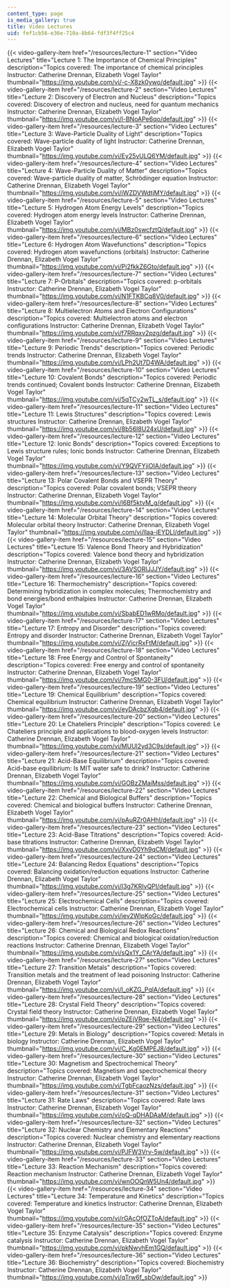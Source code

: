 ```yaml
---
content_type: page
is_media_gallery: true
title: Video Lectures
uid: fef1cb56-e36e-710a-8b64-fdf3f4ff25c4
---
```

{{< video-gallery-item href="/resources/lecture-1" section="Video Lectures" title="Lecture 1: The Importance of Chemical Principles" description="Topics covered: The importance of chemical principles Instructor: Catherine Drennan, Elizabeth Vogel Taylor" thumbnail="https://img.youtube.com/vi/-c-X8zk0ywo/default.jpg" >}} {{< video-gallery-item href="/resources/lecture-2" section="Video Lectures" title="Lecture 2: Discovery of Electron and Nucleus" description="Topics covered: Discovery of electron and nucleus, need for quantum mechanics Instructor: Catherine Drennan, Elizabeth Vogel Taylor" thumbnail="https://img.youtube.com/vi/l-BNoAPe6qo/default.jpg" >}} {{< video-gallery-item href="/resources/lecture-3" section="Video Lectures" title="Lecture 3: Wave-Particle Duality of Light" description="Topics covered: Wave-particle duality of light Instructor: Catherine Drennan, Elizabeth Vogel Taylor" thumbnail="https://img.youtube.com/vi/Ey25vULQ6YM/default.jpg" >}} {{< video-gallery-item href="/resources/lecture-4" section="Video Lectures" title="Lecture 4: Wave-Particle Duality of Matter" description="Topics covered: Wave-particle duality of matter, Schrödinger equation Instructor: Catherine Drennan, Elizabeth Vogel Taylor" thumbnail="https://img.youtube.com/vi/iWZDVWdtjMY/default.jpg" >}} {{< video-gallery-item href="/resources/lecture-5" section="Video Lectures" title="Lecture 5: Hydrogen Atom Energy Levels" description="Topics covered: Hydrogen atom energy levels Instructor: Catherine Drennan, Elizabeth Vogel Taylor" thumbnail="https://img.youtube.com/vi/MBz0swcfztQ/default.jpg" >}} {{< video-gallery-item href="/resources/lecture-6" section="Video Lectures" title="Lecture 6: Hydrogen Atom Wavefunctions" description="Topics covered: Hydrogen atom wavefunctions (orbitals) Instructor: Catherine Drennan, Elizabeth Vogel Taylor" thumbnail="https://img.youtube.com/vi/Pj2fkkZ6Gto/default.jpg" >}} {{< video-gallery-item href="/resources/lecture-7" section="Video Lectures" title="Lecture 7: P-Orbitals" description="Topics covered: p-orbitals Instructor: Catherine Drennan, Elizabeth Vogel Taylor" thumbnail="https://img.youtube.com/vi/N1FTKBCq8V0/default.jpg" >}} {{< video-gallery-item href="/resources/lecture-8" section="Video Lectures" title="Lecture 8: Multielectron Atoms and Electron Configurations" description="Topics covered: Multielectron atoms and electron configurations Instructor: Catherine Drennan, Elizabeth Vogel Taylor" thumbnail="https://img.youtube.com/vi/f7RRqxv2pzg/default.jpg" >}} {{< video-gallery-item href="/resources/lecture-9" section="Video Lectures" title="Lecture 9: Periodic Trends" description="Topics covered: Periodic trends Instructor: Catherine Drennan, Elizabeth Vogel Taylor" thumbnail="https://img.youtube.com/vi/LPh2Ut7D4WA/default.jpg" >}} {{< video-gallery-item href="/resources/lecture-10" section="Video Lectures" title="Lecture 10: Covalent Bonds" description="Topics covered: Periodic trends continued; Covalent bonds Instructor: Catherine Drennan, Elizabeth Vogel Taylor" thumbnail="https://img.youtube.com/vi/5qTCy2wTL_s/default.jpg" >}} {{< video-gallery-item href="/resources/lecture-11" section="Video Lectures" title="Lecture 11: Lewis Structures" description="Topics covered: Lewis structures Instructor: Catherine Drennan, Elizabeth Vogel Taylor" thumbnail="https://img.youtube.com/vi/8b56I8U24xU/default.jpg" >}} {{< video-gallery-item href="/resources/lecture-12" section="Video Lectures" title="Lecture 12: Ionic Bonds" description="Topics covered: Exceptions to Lewis structure rules; Ionic bonds Instructor: Catherine Drennan, Elizabeth Vogel Taylor" thumbnail="https://img.youtube.com/vi/Y9QVFYjiOIA/default.jpg" >}} {{< video-gallery-item href="/resources/lecture-13" section="Video Lectures" title="Lecture 13: Polar Covalent Bonds and VSEPR Theory" description="Topics covered: Polar covalent bonds; VSEPR theory Instructor: Catherine Drennan, Elizabeth Vogel Taylor" thumbnail="https://img.youtube.com/vi/l6Bf5ktvM_g/default.jpg" >}} {{< video-gallery-item href="/resources/lecture-14" section="Video Lectures" title="Lecture 14: Molecular Orbital Theory" description="Topics covered: Molecular orbital theory Instructor: Catherine Drennan, Elizabeth Vogel Taylor" thumbnail="https://img.youtube.com/vi/llaa-iEYDLI/default.jpg" >}} {{< video-gallery-item href="/resources/lecture-15" section="Video Lectures" title="Lecture 15: Valence Bond Theory and Hybridization" description="Topics covered: Valence bond theory and hybridization Instructor: Catherine Drennan, Elizabeth Vogel Taylor" thumbnail="https://img.youtube.com/vi/3AVSORIJJJY/default.jpg" >}} {{< video-gallery-item href="/resources/lecture-16" section="Video Lectures" title="Lecture 16: Thermochemistry" description="Topics covered: Determining hybridization in complex molecules; Thermochemistry and bond energies/bond enthalpies Instructor: Catherine Drennan, Elizabeth Vogel Taylor" thumbnail="https://img.youtube.com/vi/SbabED1wRMo/default.jpg" >}} {{< video-gallery-item href="/resources/lecture-17" section="Video Lectures" title="Lecture 17: Entropy and Disorder" description="Topics covered: Entropy and disorder Instructor: Catherine Drennan, Elizabeth Vogel Taylor" thumbnail="https://img.youtube.com/vi/ZjVicrRxFtM/default.jpg" >}} {{< video-gallery-item href="/resources/lecture-18" section="Video Lectures" title="Lecture 18: Free Energy and Control of Spontaneity" description="Topics covered: Free energy and control of spontaneity Instructor: Catherine Drennan, Elizabeth Vogel Taylor" thumbnail="https://img.youtube.com/vi/7mcSMG0-3FU/default.jpg" >}} {{< video-gallery-item href="/resources/lecture-19" section="Video Lectures" title="Lecture 19: Chemical Equilibrium" description="Topics covered: Chemical equilibrium Instructor: Catherine Drennan, Elizabeth Vogel Taylor" thumbnail="https://img.youtube.com/vi/eyDAcbzXgb4/default.jpg" >}} {{< video-gallery-item href="/resources/lecture-20" section="Video Lectures" title="Lecture 20: Le Chateliers Principle" description="Topics covered: Le Chateliers principle and applications to blood-oxygen levels Instructor: Catherine Drennan, Elizabeth Vogel Taylor" thumbnail="https://img.youtube.com/vi/MUUl2yd3C9s/default.jpg" >}} {{< video-gallery-item href="/resources/lecture-21" section="Video Lectures" title="Lecture 21: Acid-Base Equilibrium" description="Topics covered: Acid-base equilibrium: Is MIT water safe to drink? Instructor: Catherine Drennan, Elizabeth Vogel Taylor" thumbnail="https://img.youtube.com/vi/GOBzZMaiMss/default.jpg" >}} {{< video-gallery-item href="/resources/lecture-22" section="Video Lectures" title="Lecture 22: Chemical and Biological Buffers" description="Topics covered: Chemical and biological buffers Instructor: Catherine Drennan, Elizabeth Vogel Taylor" thumbnail="https://img.youtube.com/vi/pAuRZr0AHhI/default.jpg" >}} {{< video-gallery-item href="/resources/lecture-23" section="Video Lectures" title="Lecture 23: Acid-Base Titrations" description="Topics covered: Acid-base titrations Instructor: Catherine Drennan, Elizabeth Vogel Taylor" thumbnail="https://img.youtube.com/vi/XxvD0Yh9qCM/default.jpg" >}} {{< video-gallery-item href="/resources/lecture-24" section="Video Lectures" title="Lecture 24: Balancing Redox Equations" description="Topics covered: Balancing oxidation/reduction equations Instructor: Catherine Drennan, Elizabeth Vogel Taylor" thumbnail="https://img.youtube.com/vi/I3g7KRIvQPI/default.jpg" >}} {{< video-gallery-item href="/resources/lecture-25" section="Video Lectures" title="Lecture 25: Electrochemical Cells" description="Topics covered: Electrochemical cells Instructor: Catherine Drennan, Elizabeth Vogel Taylor" thumbnail="https://img.youtube.com/vi/iev2WlpKoGc/default.jpg" >}} {{< video-gallery-item href="/resources/lecture-26" section="Video Lectures" title="Lecture 26: Chemical and Biological Redox Reactions" description="Topics covered: Chemical and biological oxidation/reduction reactions Instructor: Catherine Drennan, Elizabeth Vogel Taylor" thumbnail="https://img.youtube.com/vi/sQx1Y_CArYA/default.jpg" >}} {{< video-gallery-item href="/resources/lecture-27" section="Video Lectures" title="Lecture 27: Transition Metals" description="Topics covered: Transition metals and the treatment of lead poisoning Instructor: Catherine Drennan, Elizabeth Vogel Taylor" thumbnail="https://img.youtube.com/vi/l_oKZG_PqlA/default.jpg" >}} {{< video-gallery-item href="/resources/lecture-28" section="Video Lectures" title="Lecture 28: Crystal Field Theory" description="Topics covered: Crystal field theory Instructor: Catherine Drennan, Elizabeth Vogel Taylor" thumbnail="https://img.youtube.com/vi/pZEjVRqe-N4/default.jpg" >}} {{< video-gallery-item href="/resources/lecture-29" section="Video Lectures" title="Lecture 29: Metals in Biology" description="Topics covered: Metals in biology Instructor: Catherine Drennan, Elizabeth Vogel Taylor" thumbnail="https://img.youtube.com/vi/C_Kg0EMPEJ8/default.jpg" >}} {{< video-gallery-item href="/resources/lecture-30" section="Video Lectures" title="Lecture 30: Magnetism and Spectrochemical Theory" description="Topics covered: Magnetism and spectrochemical theory Instructor: Catherine Drennan, Elizabeth Vogel Taylor" thumbnail="https://img.youtube.com/vi/TgbFcaozNzs/default.jpg" >}} {{< video-gallery-item href="/resources/lecture-31" section="Video Lectures" title="Lecture 31: Rate Laws" description="Topics covered: Rate laws Instructor: Catherine Drennan, Elizabeth Vogel Taylor" thumbnail="https://img.youtube.com/vi/oQ-qDHADAaM/default.jpg" >}} {{< video-gallery-item href="/resources/lecture-32" section="Video Lectures" title="Lecture 32: Nuclear Chemistry and Elementary Reactions" description="Topics covered: Nuclear chemistry and elementary reactions Instructor: Catherine Drennan, Elizabeth Vogel Taylor" thumbnail="https://img.youtube.com/vi/PJFW3Vrv-5w/default.jpg" >}} {{< video-gallery-item href="/resources/lecture-33" section="Video Lectures" title="Lecture 33: Reaction Mechanism" description="Topics covered: Reaction mechanism Instructor: Catherine Drennan, Elizabeth Vogel Taylor" thumbnail="https://img.youtube.com/vi/wnOOQnW5Un4/default.jpg" >}} {{< video-gallery-item href="/resources/lecture-34" section="Video Lectures" title="Lecture 34: Temperature and Kinetics" description="Topics covered: Temperature and kinetics Instructor: Catherine Drennan, Elizabeth Vogel Taylor" thumbnail="https://img.youtube.com/vi/rGAcOfOZToA/default.jpg" >}} {{< video-gallery-item href="/resources/lecture-35" section="Video Lectures" title="Lecture 35: Enzyme Catalysis" description="Topics covered: Enzyme catalysis Instructor: Catherine Drennan, Elizabeth Vogel Taylor" thumbnail="https://img.youtube.com/vi/pkNwvhEm1GQ/default.jpg" >}} {{< video-gallery-item href="/resources/lecture-36" section="Video Lectures" title="Lecture 36: Biochemistry" description="Topics covered: Biochemistry Instructor: Catherine Drennan, Elizabeth Vogel Taylor" thumbnail="https://img.youtube.com/vi/qTrw6f_sbOw/default.jpg" >}}